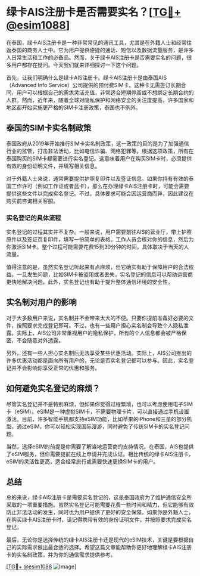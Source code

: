 # 绿卡AIS注册卡是否需要实名？[[TG💪+ @esim1088](https://t.me/s/esim1088)]

在泰国，绿卡AIS注册卡是一种非常常见的通讯工具，尤其是在外籍人士和经常往返泰国的商务人士中。它为用户提供便捷的通话、短信以及数据流量服务，是许多人日常生活和工作的必备品。然而，关于绿卡AIS注册卡是否需要实名的问题，很多用户都存在疑问。今天我们就来详细探讨一下这个问题。

首先，让我们明确什么是绿卡AIS注册卡。绿卡AIS注册卡是由泰国AIS（Advanced Info Service）公司提供的预付费SIM卡。这种卡无需签订长期合同，用户可以根据自己的需求灵活充值，非常适合短期停留或不想绑定长期合约的人群。然而，近年来，随着全球对隐私保护和网络安全的关注度提高，许多国家和地区都开始实施更严格的SIM卡注册政策，泰国也不例外。

## 泰国的SIM卡实名制政策

泰国政府从2019年开始推行SIM卡实名制政策，这一政策的目的是为了加强通信行业的监管，打击非法活动，比如电信诈骗、网络犯罪等。根据这项政策，所有在泰国购买的SIM卡都需要进行实名登记。这意味着用户在购买SIM卡时，必须提供有效的身份证明文件，并填写相关信息。

对于外籍人士来说，通常需要提供护照复印件以及签证信息。如果你持有有效的泰国工作许可（例如工作证或者蓝卡），那么在办理绿卡AIS注册卡时，可能会需要提供这些文件以完成实名登记。不过，具体要求可能会因运营商而异，因此建议在购买前咨询相关客服。

### 实名登记的具体流程

实名登记的过程其实并不复杂。一般来说，用户需要前往AIS的营业厅，带上护照原件以及签证页复印件，填写一份简单的表格。工作人员会核对你的信息，然后为你激活SIM卡。整个过程可能需要花费15到30分钟的时间，具体取决于当天的人流量。

值得注意的是，虽然实名登记听起来有点麻烦，但它确实有助于保障用户的合法权益。一旦发生问题，比如SIM卡被盗用或者丢失，实名登记的信息可以帮助运营商更快地解决问题。此外，实名登记也有助于提升整体通信环境的安全性。

## 实名制对用户的影响

对于大多数用户来说，实名制并不会带来太大的不便。只要你提前准备好必要的文件，按照要求完成登记即可。不过，也有一些用户担心实名制会导致个人隐私泄露。实际上，AIS公司非常重视用户的隐私保护，所有的个人信息都会被严格保密，不会随意对外透露。

另外，还有一些人担心实名制后无法享受某些优惠活动。实际上，AIS公司推出的许多优惠活动都是面向所有用户的，无论是否实名登记都可以参与。因此，实名登记并不会影响你享受正常的优惠和服务。

## 如何避免实名登记的麻烦？

尽管实名登记并不是特别麻烦，但如果你觉得过程繁琐，也可以考虑使用电子SIM卡（eSIM）。eSIM是一种虚拟SIM卡，不需要物理卡片，可以直接通过手机设置激活。目前，许多智能手机都支持eSIM功能，比如苹果的iPhone和三星的部分机型。通过eSIM，你可以轻松实现国际漫游，同时避免了传统SIM卡的实名登记问题。

当然，选择eSIM的前提是你需要了解当地运营商的支持情况。在泰国，AIS也提供了eSIM服务，但你需要提前在线上申请并完成认证。相比传统的绿卡AIS注册卡，eSIM的灵活性更高，适合经常旅行或需要快速更换SIM卡的用户。

## 总结

总的来说，绿卡AIS注册卡是需要实名登记的，这是泰国政府为了维护通信安全所采取的一项重要措施。虽然实名登记可能需要花费一些时间和精力，但它能够有效防止非法活动的发生，同时也为用户提供了更好的安全保障。如果你是外籍人士，在购买绿卡AIS注册卡时，请记得携带有效的身份证明文件，并按照要求完成实名登记。

最后，无论你是选择传统的绿卡AIS注册卡还是现代的eSIM技术，关键是要根据自己的实际需求做出最合适的选择。希望这篇文章能帮助你更好地理解绿卡AIS注册卡的实名制政策，并为你的通信需求提供参考。

[[TG💪+ @esim1088](https://t.me/s/esim1088) ![Image](https://i.postimg.cc/4NQfJmqS/Snipaste-2025-05-13-00-14-12.png)]
